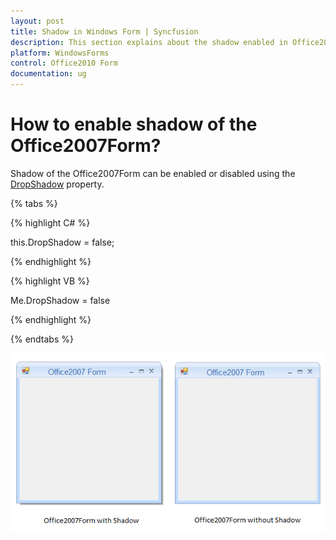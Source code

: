 ```yaml
---
layout: post
title: Shadow in Windows Form | Syncfusion
description: This section explains about the shadow enabled in Office2007Form and more details for windows forms .
platform: WindowsForms
control: Office2010 Form
documentation: ug
---
```


# How to enable shadow of the Office2007Form?

Shadow of the Office2007Form can be enabled or disabled using the [DropShadow](https://help.syncfusion.com/cr/windowsforms/Syncfusion.Windows.Forms.Office2007Form.html#Syncfusion_Windows_Forms_Office2007Form_DropShadow) property.

{% tabs %}

{% highlight C# %}

this.DropShadow = false;

{% endhighlight %}

{% highlight VB %}

 Me.DropShadow = false 
 
{% endhighlight %}

{% endtabs %}


![Winforms showing the enabled shadow of the office2007form](DropShadow_images/DropShadow.png)



 
